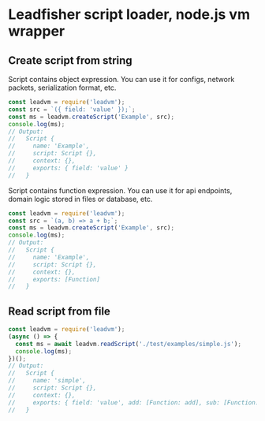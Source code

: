 # Leadfisher script loader, node.js vm wrapper

## Create script from string

Script contains object expression. You can use it for configs, network packets,
serialization format, etc.

```js
const leadvm = require('leadvm');
const src = `({ field: 'value' });`;
const ms = leadvm.createScript('Example', src);
console.log(ms);
// Output:
//   Script {
//     name: 'Example',
//     script: Script {},
//     context: {},
//     exports: { field: 'value' }
//   }
```

Script contains function expression. You can use it for api endpoints, domain
logic stored in files or database, etc.

```js
const leadvm = require('leadvm');
const src = `(a, b) => a + b;`;
const ms = leadvm.createScript('Example', src);
console.log(ms);
// Output:
//   Script {
//     name: 'Example',
//     script: Script {},
//     context: {},
//     exports: [Function]
//   }
```

## Read script from file

```js
const leadvm = require('leadvm');
(async () => {
  const ms = await leadvm.readScript('./test/examples/simple.js');
  console.log(ms);
})();
// Output:
//   Script {
//     name: 'simple',
//     script: Script {},
//     context: {},
//     exports: { field: 'value', add: [Function: add], sub: [Function: sub] }
//   }
```
